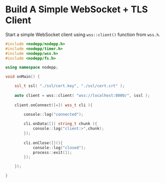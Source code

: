 # Build A Simple WebSocket + TLS Client 

Start a simple WebSocket client using `wss::client()` function from `wss.h`.

```cpp
#include <nodepp/nodepp.h>
#include <nodepp/timer.h>
#include <nodepp/wss.h>
#include <nodepp/fs.h>

using namespace nodepp;

void onMain() {

    ssl_t ssl( "./ssl/cert.key", "./ssl/cert.crt" );
    
    auto client = wss::client( "wss://localhost:8000/", &ssl );
    
    client.onConnect([=]( wss_t cli ){ 
        
        console::log("connected"); 

        cli.onData([]( string_t chunk ){ 
            console::log("client:>",chunk); 
        });
        
        cli.onClose([](){ 
            console::log("closed"); 
            process::exit(1);
        });

    });

}
```